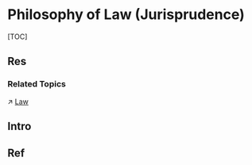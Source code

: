 # Philosophy of Law (Jurisprudence)

[TOC]



## Res
### Related Topics
↗ [Law](../../../Social%20Science/🧑‍⚖️%20Law/Law.md)



## Intro



## Ref
